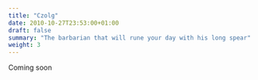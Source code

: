 ```yaml
---
title: "Czolg"
date: 2010-10-27T23:53:00+01:00
draft: false
summary: "The barbarian that will rune your day with his long spear"
weight: 3
---
```


Coming soon
